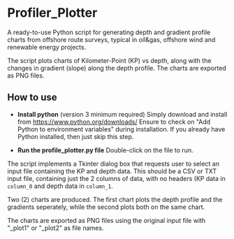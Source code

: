 # Profiler_Plotter

A ready-to-use Python script for generating depth and gradient profile charts from offshore route surveys, typical in oil&gas, offshore wind and renewable energy projects.

The script plots charts of Kilometer-Point (KP) vs depth, along with the changes in gradient (slope) along the depth profile. The charts are exported as PNG files.

## How to use

- **Install python** (version 3 minimum required)
Simply download and install from https://www.python.org/downloads/
Ensure to check on "Add Python to environment variables" during installation.
If you already have Python installed, then just skip this step.
	
- **Run the profile_plotter.py file**
Double-click on the file to run.

The script implements a Tkinter dialog box that requests user to select an input file containing the KP and depth data. This should be a CSV or TXT input file, containing just the 2 columns of data, with no headers (KP data in `column_0` and depth data in `column_1`.

Two (2) charts are produced. The first chart plots the depth profile and the gradients seperately, while the second plots both on the same chart.

The charts are exported as PNG files using the original input file with "_plot1" or "_plot2" as file names.
